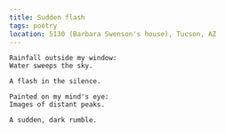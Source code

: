 ```yaml
---
title: Sudden flash
tags: poetry
location: 5130 (Barbara Swenson's house), Tucson, AZ
---
```


    Rainfall outside my window:
    Water sweeps the sky.

    A flash in the silence.

    Painted on my mind's eye:
    Images of distant peaks.

    A sudden, dark rumble.


